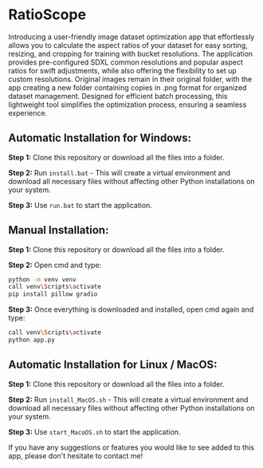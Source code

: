 # **RatioScope**
Introducing a user-friendly image dataset optimization app that effortlessly allows you to calculate the aspect ratios of your dataset for easy sorting, resizing, and cropping for training with bucket resolutions. The application provides pre-configured SDXL common resolutions and popular aspect ratios for swift adjustments, while also offering the flexibility to set up custom resolutions. Original images remain in their original folder, with the app creating a new folder containing copies in .png format for organized dataset management. Designed for efficient batch processing, this lightweight tool simplifies the optimization process, ensuring a seamless experience.

## **Automatic Installation for Windows:**

**Step 1:** Clone this repository or download all the files into a folder.

**Step 2:** Run `install.bat` - This will create a virtual environment and download all necessary files without affecting other Python installations on your system.

**Step 3:** Use `run.bat` to start the application.

## **Manual Installation:**

**Step 1:** Clone this repository or download all the files into a folder.

**Step 2:** Open cmd and type:
```bash
python -m venv venv
call venv\Scripts\activate
pip install pillow gradio
```

**Step 3:** Once everything is downloaded and installed, open cmd again and type:
```bash
call venv\Scripts\activate
python app.py
```

## **Automatic Installation for Linux / MacOS:**

**Step 1:** Clone this repository or download all the files into a folder.

**Step 2:** Run `install_MacOS.sh` - This will create a virtual environment and download all necessary files without affecting other Python installations on your system.

**Step 3:** Use `start_MacoOS.sh` to start the application.

If you have any suggestions or features you would like to see added to this app, please don't hesitate to contact me!
